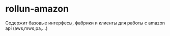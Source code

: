 # rollun-amazon

Содержит базовые интерфесы, фабрики и клиенты для работы с amazon api (aws,mws,pa,...)
